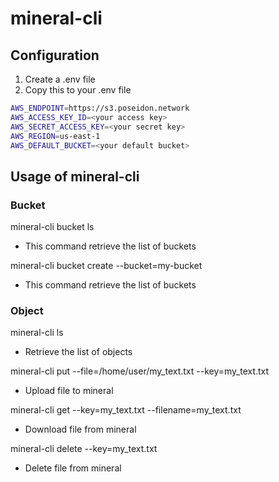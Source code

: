 # mineral-cli

## Configuration
1. Create a .env file
2. Copy this to your .env file
```bash
AWS_ENDPOINT=https://s3.poseidon.network
AWS_ACCESS_KEY_ID=<your access key>
AWS_SECRET_ACCESS_KEY=<your secret key>
AWS_REGION=us-east-1
AWS_DEFAULT_BUCKET=<your default bucket>
```

## Usage of mineral-cli

### Bucket

mineral-cli bucket ls
- This command retrieve the list of buckets 

mineral-cli bucket create --bucket=my-bucket
- This command retrieve the list of buckets 

### Object

mineral-cli ls
- Retrieve the list of objects

mineral-cli put --file=/home/user/my_text.txt --key=my_text.txt
- Upload file to mineral 

mineral-cli get --key=my_text.txt --filename=my_text.txt 
- Download file from mineral  

mineral-cli delete --key=my_text.txt
- Delete file from mineral